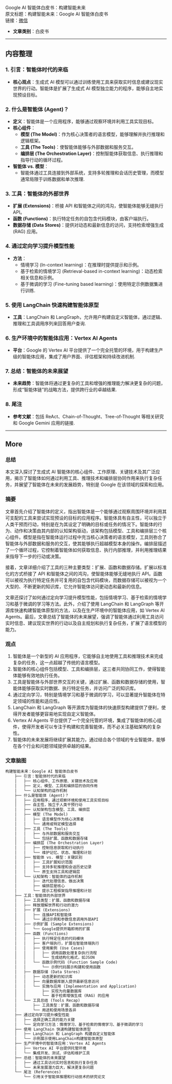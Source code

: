 Google AI 智能体白皮书：构建智能未来  
  原文标题：构建智能未来：Google AI 智能体白皮书  
  链接：[微信](https://mp.weixin.qq.com/s/oq7I6Y5QtLSMsPtaRzR_uw)

- **文章类别**：白皮书

---

## 内容整理

### 1. 引言：智能体时代的来临
- **核心观点**：生成式 AI 模型可以通过训练使用工具来获取实时信息或建议现实世界的行动。智能体是扩展了生成式 AI 模型独立能力的程序，能够自主地实现预设目标。

### 2. 什么是智能体 (Agent)？
- **定义**：智能体是一个应用程序，能够通过观察环境并利用工具实现目标。
- **核心组件**：
  - **模型 (The Model)**：作为核心决策者的语言模型，能够理解并执行推理和逻辑框架。
  - **工具 (The Tools)**：使智能体能够与外部数据和服务交互。
  - **编排层 (The Orchestration Layer)**：控制智能体获取信息、执行推理和指导行动的循环过程。
- **智能体 vs. 模型**：
  - 智能体通过工具连接到外部系统，支持多轮推理和会话历史管理，而模型通常局限于训练数据和单次推理.

### 3. 工具：智能体的外部世界
- **扩展 (Extensions)**：桥接 API 和智能体之间的鸿沟，使智能体能够无缝执行 API。
- **函数 (Functions)**：执行特定任务的自包含代码模块，由客户端执行。
- **数据存储 (Data Stores)**：提供对动态和最新信息的访问，支持检索增强生成 (RAG) 应用。

### 4. 通过定向学习提升模型性能
- **方法**：
  - 情境学习 (In-context learning)：在推理时提供提示和示例。
  - 基于检索的情境学习 (Retrieval-based in-context learning)：动态检索相关信息和示例。
  - 基于微调的学习 (Fine-tuning based learning)：使用特定示例数据集进行训练.

### 5. 使用 LangChain 快速构建智能体原型
- **工具**：LangChain 和 LangGraph，允许用户构建自定义智能体，通过逻辑、推理和工具调用序列来回答用户查询.

### 6. 生产环境中的智能体应用：Vertex AI Agents
- **平台**：Google 的 Vertex AI 平台提供了一个完全托管的环境，用于构建生产级的智能体应用，集成了用户界面、评估框架和持续改进机制.

### 7. 总结：智能体的未来展望
- **未来趋势**：智能体将通过更复杂的工具和增强的推理能力解决更复杂的问题，形成“智能体链”的战略方法，提供跨行业的卓越结果.

### 8. 尾注
- **参考文献**：包括 ReAct、Chain-of-Thought、Tree-of-Thought 等相关研究和 Google Gemini 应用的链接.

---

## More

### 总结

本文深入探讨了生成式 AI 智能体的核心组件、工作原理、关键技术及其广泛应用，揭示了智能体如何通过利用工具、推理技术和编排层协同作用来执行复杂任务，并展望了智能体在未来的发展趋势，特别是 Google 在该领域的探索和应用。

### 摘要

文章首先介绍了智能体的定义，指出智能体是一个能够通过观察周围环境并利用其可支配的工具来尝试实现预设的目标的应用程序。智能体具有自主性，可以独立于人类干预而行动，特别是在为其设定了明确的目标或任务的情况下。智能体的行为、动作和决策由其内部的认知架构驱动，该架构包括模型、工具和编排层三个核心组件。模型是指在智能体运行过程中充当核心决策者的语言模型，工具则弥合了智能体与外部数据和服务的交互，使其能够执行超越模型本身的操作。编排层描述了一个循环过程，它控制着智能体如何获取信息、执行内部推理，并利用推理结果来指导下一步的行动或决策。

接着，文章详细介绍了工具的三种主要类型：扩展、函数和数据存储。扩展以标准化的方式桥接了 API 和智能体之间的鸿沟，使智能体能够无缝地执行 API。函数可以被视为执行特定任务并可复用的自包含代码模块，而数据存储可以被视为一个大型的、不断更新的知识库，它允许智能体访问更动态和最新的信息。

文章还探讨了如何通过定向学习提升模型性能，包括情境学习、基于检索的情境学习和基于微调的学习等方法。此外，介绍了使用 LangChain 和 LangGraph 等开源库快速构建智能体原型的方法，以及在生产环境中的智能体应用，如 Vertex AI Agents。最后，文章总结了智能体的未来展望，强调了智能体通过利用工具访问实时信息、建议现实世界的行动以及自主规划和执行复杂任务，扩展了语言模型的能力。

### 观点

1. 智能体是一个新型的 AI 应用程序，它能够自主地使用工具和推理技术来完成复杂的任务，这一点超越了传统的语言模型。
2. 智能体的核心组件包括模型、工具和编排层，这三者共同协同工作，使得智能体能够有效地执行任务。
3. 工具是智能体与外部世界交互的关键，通过扩展、函数和数据存储的使用，智能体能够获取实时数据、执行特定任务，并访问广泛的知识库。
4. 通过定向学习，特别是情境学习和基于微调的学习，可以显著提升智能体在特定领域的性能和适应性。
5. LangChain 和 LangGraph 等开源库为智能体的快速原型构建提供了便利，使得开发者能够更容易地实现自定义智能体。
6. Vertex AI Agents 平台提供了一个完全托管的环境，集成了智能体的核心组件，使得开发者可以专注于构建和完善智能体，而不必关注基础架构的复杂性。
7. 智能体的未来发展将继续扩展其能力，通过结合各个领域的专业智能体，能够在各个行业和问题领域提供卓越的结果。

### 文章脑图

```markdown
构建智能未来：Google AI 智能体白皮书
    ├── 引言：智能体时代的来临
    │   ├── 核心组件、工作原理、关键技术及应用
    │   ├── 定义、模型、工具和编排层的协同作用
    │   └── 认知架构的运作机制
    ├── 什么是智能体 (Agent)？
    │   ├── 应用程序，通过观察环境和使用工具实现目标
    │   ├── 自主性，独立于人类干预行动
    │   ├── 认知架构包含模型、工具、编排层
    │   ├── 模型 (The Model)
    │   │   ├── 语言模型作为核心决策者
    │   │   └── 通用或特定模型选择
    │   ├── 工具 (The Tools)
    │   │   ├── 与外部数据和服务交互
    │   │   └── 包括扩展、函数和数据存储
    │   ├── 编排层 (The Orchestration Layer)
    │   │   ├── 控制信息获取和行动执行
    │   │   └── 维护记忆、状态、推理和计划
    │   ├── 智能体 vs. 模型：关键区别
    │   │   ├── 工具扩展知识范围
    │   │   ├── 支持多轮推理和会话历史记录
    │   │   └── 原生支持工具和逻辑层
    │   └── 认知架构：智能体的运作机制
    │       ├── 迭代处理信息、做出决策
    │       ├── 编排层是核心
    │       └── 提示工程框架指导推理和计划
    ├── 工具：智能体的外部世界
    │   ├── 工具类型：扩展、函数和数据存储
    │   ├── 释放理解世界和行动的潜力
    │   ├── 扩展 (Extensions)
    │   │   ├── 连接API和智能体
    │   │   └── 通过示例和参数信息调用外部API
    │   ├── 示例扩展 (Sample Extensions)
    │   │   └── Google提供开箱即用的扩展
    │   ├── 函数 (Functions)
    │   │   ├── 执行特定任务的代码模块
    │   │   ├── 客户端执行，扩展在智能体端执行
    │   │   ├── 使用案例 (Use Cases)
    │   │   │   ├── 调用函数处理复杂执行流程
    │   │   │   └── 生成结构化格式，如JSON
    │   │   └── 函数示例代码 (Function Sample Code)
    │   │       └── 示例代码展示构建和使用函数
    │   ├── 数据存储 (Data Stores)
    │   │   ├── 动态更新的知识库
    │   │   ├── 向量数据库嵌入提供最新信息访问
    │   │   └── 实施与应用 (Implementation and Application)
    │   │       ├── 实现为向量数据库
    │   │       └── 基于检索增强生成 (RAG) 的应用
    │   └── 工具总结 (Tools Recap)
    │       ├── 工具类型：扩展、函数和数据存储
    │       └── 用途和使用场景各异
    ├── 通过定向学习提升模型性能
    │   ├── 选择正确工具的能力关键
    │   └── 定向学习方法：情境学习、基于检索的情境学习、基于微调的学习
    ├── 使用 LangChain 快速构建智能体原型
    │   ├── LangChain 和 LangGraph 构建自定义智能体
    │   └── 示例展示使用LangChain构建智能体原型
    ├── 生产环境中的智能体应用：Vertex AI Agents
    │   ├── Vertex AI 平台提供托管环境
    │   └── 集成开发、测试、评估和维护工具
    ├── 总结：智能体的未来展望
    │   ├── 通过工具访问实时信息和执行复杂任务
    │   └── 未来发展潜力巨大，解决更复杂问题
    └── 尾注 (References)
        └── 引用关于智能体推理和行动技术的研究论文
```
